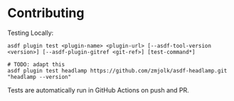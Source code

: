 # Contributing

Testing Locally:

```shell
asdf plugin test <plugin-name> <plugin-url> [--asdf-tool-version <version>] [--asdf-plugin-gitref <git-ref>] [test-command*]

# TODO: adapt this
asdf plugin test headlamp https://github.com/zmjolk/asdf-headlamp.git "headlamp --version"
```

Tests are automatically run in GitHub Actions on push and PR.
